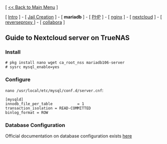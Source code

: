 [ [<< Back to Main Menu](https://github.com/seth586/guides/blob/master/README.md) ]

[ [Intro](README.md) ] - [ [Jail Creation](1_jail.md) ] - [ **mariadb** ] - [ [PHP](3_php.md) ] - [ [nginx](4_apache.md) ] - [ [nextcloud](5_nextcloud.md) ] - [ [reverseproxy ](6_reverseproxy.md)] - [ [collabora](7_collabora.md) ]

## Guide to Nextcloud server on TrueNAS

### Install 

```
# pkg install nano wget ca_root_nss mariadb106-server
# sysrc mysql_enable=yes
```

### Configure
`nano /usr/local/etc/mysql/conf.d/server.cnf`:
```
[mysqld]
innodb_file_per_table           = 1
transaction_isolation = READ-COMMITTED
binlog_format = ROW
```

### Database Configuration
Official documentation on database configuration exists [here](https://docs.nextcloud.com/server/latest/admin_manual/configuration_database/index.html)

